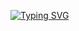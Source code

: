 [![Typing SVG](https://readme-typing-svg.herokuapp.com?font=Fira+Code&size=25&pause=1000&color=F70000&background=FFD07600&width=501&lines=Algorithm+Library)](https://git.io/typing-svg)
